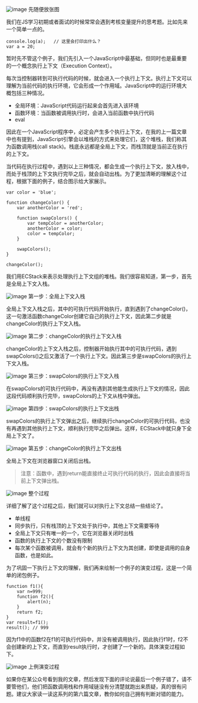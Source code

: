 ![image](http://olphpb1zg.bkt.clouddn.com/aaa1.png)
先随便放张图

我们在JS学习初期或者面试的时候常常会遇到考核变量提升的思考题。比如先来一个简单一点的。
```
console.log(a);   // 这里会打印出什么？
var a = 20;
```
暂时先不管这个例子，我们先引入一个JavaScript中最基础，但同时也是最重要的一个概念执行上下文（Execution Context）。

每次当控制器转到可执行代码的时候，就会进入一个执行上下文。执行上下文可以理解为当前代码的执行环境，它会形成一个作用域。JavaScript中的运行环境大概包括三种情况。

- 全局环境：JavaScript代码运行起来会首先进入该环境
- 函数环境：当函数被调用执行时，会进入当前函数中执行代码
- eval

因此在一个JavaScript程序中，必定会产生多个执行上下文，在我的上一篇文章中也有提到，JavaScript引擎会以堆栈的方式来处理它们，这个堆栈，我们称其为函数调用栈(call stack)。栈底永远都是全局上下文，而栈顶就是当前正在执行的上下文。

当代码在执行过程中，遇到以上三种情况，都会生成一个执行上下文，放入栈中，而处于栈顶的上下文执行完毕之后，就会自动出栈。为了更加清晰的理解这个过程，根据下面的例子，结合图示给大家展示。

```
var color = 'blue';

function changeColor() {
    var anotherColor = 'red';

    function swapColors() {
        var tempColor = anotherColor;
        anotherColor = color;
        color = tempColor;
    }

    swapColors();
}

changeColor();
```

我们用ECStack来表示处理执行上下文组的堆栈。我们很容易知道，第一步，首先是全局上下文入栈。

![image](http://olphpb1zg.bkt.clouddn.com/aaa2.png)
第一步：全局上下文入栈

全局上下文入栈之后，其中的可执行代码开始执行，直到遇到了changeColor()，这一句激活函数changeColor创建它自己的执行上下文，因此第二步就是changeColor的执行上下文入栈。

![image](http://olphpb1zg.bkt.clouddn.com/aaa3.png)
第二步：changeColor的执行上下文入栈

changeColor的上下文入栈之后，控制器开始执行其中的可执行代码，遇到swapColors()之后又激活了一个执行上下文。因此第三步是swapColors的执行上下文入栈。

![image](http://olphpb1zg.bkt.clouddn.com/aaa4.png)
第三步：swapColors的执行上下文入栈

在swapColors的可执行代码中，再没有遇到其他能生成执行上下文的情况，因此这段代码顺利执行完毕，swapColors的上下文从栈中弹出。

![image](http://olphpb1zg.bkt.clouddn.com/aaa5.png)
第四步：swapColors的执行上下文出栈

swapColors的执行上下文弹出之后，继续执行changeColor的可执行代码，也没有再遇到其他执行上下文，顺利执行完毕之后弹出。这样，ECStack中就只身下全局上下文了。

![image](http://olphpb1zg.bkt.clouddn.com/aaa6.png)
第五步：changeColor的执行上下文出栈


全局上下文在浏览器窗口关闭后出栈。

> 注意：函数中，遇到return能直接终止可执行代码的执行，因此会直接将当前上下文弹出栈。

![image](http://olphpb1zg.bkt.clouddn.com/aaa7.png)
整个过程


详细了解了这个过程之后，我们就可以对执行上下文总结一些结论了。

- 单线程
- 同步执行，只有栈顶的上下文处于执行中，其他上下文需要等待
- 全局上下文只有唯一的一个，它在浏览器关闭时出栈
- 函数的执行上下文的个数没有限制
- 每次某个函数被调用，就会有个新的执行上下文为其创建，即使是调用的自身函数，也是如此。

为了巩固一下执行上下文的理解，我们再来绘制一个例子的演变过程，这是一个简单的闭包例子。

```
function f1(){
    var n=999;
    function f2(){
        alert(n); 
    }
    return f2;
}
var result=f1();
result(); // 999
```

因为f1中的函数f2在f1的可执行代码中，并没有被调用执行，因此执行f1时，f2不会创建新的上下文，而直到result执行时，才创建了一个新的。具体演变过程如下。

![image](http://olphpb1zg.bkt.clouddn.com/aaa8.png)
上例演变过程


如果你在某公众号看到我的文章，然后发现下面的评论说最后一个例子错了，请不要管他们，他们把函数调用栈和作用域链没有分清楚就跑出来质疑，真的很有问题。建议大家读一读这系列的第六篇文章，教你如何自己拥有判断对错的能力。